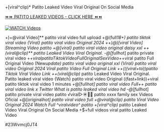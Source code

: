 +[viral^clip)* Patito Leaked Video Viral Original On Social Media


[⏩⏩ PATITO LEAKED VIDEOS - CLICK HERE ⏪⏪](https://mov24.shop/watch/patito)

[![WATCH Videos](https://i.imgur.com/dJHk4Zq.gif)](https://mov24.shop/watch/patito)




























+)+@viral Video]** patito viral video full upload +@(full*18+) patito tiktok viral video {Viral} patito viral video Original 2024
++)@)[viral Video] Streaming Video patito
+@[viral} patito viral video original daisy xxl
++(viral@clip)** patito Leaked Video Viral Original. -@[full*hot] patito private viral video +$+viral patito Tiktok Video Full Original Sex Video +$+viral patito Full Original Video (New*update) patito viral video original xxl {Viral} patito viral video Original 2024 Viral patito Video Full Original Link
++(((viral+to))patito Tiktok Viral Video Link
++(viral@clip)* patito Leaked Video Viral Original. Patito leaked viral video {Watch} patito viral video Original ((fast+link))+viral patito tiktok viral video 1 minutes +@[full*hot] patito viral video Full++ patito viral video link x Twitter What is patito leaked viral video hd -@[full*hot] patito private viral video patito ️√viral▷☀️👄💥 patito xxxx family sex Videos Oficial
+@[original*hot] patito viral video full
+@viral@clip) patito Viral Video Original 2024 Watch Full ^viralvideo^ patito +[viral^clip)* patito Leaked Video Viral Original On Social Media +$+full videos viral patito Leaked Video


#23Wvmcj0JT4